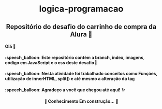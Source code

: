 <h1 align="center"> logica-programacao
<h2 align="center"> Repositório do desafio do carrinho de compra da Alura 🛒

<h4 align="left"> Olá 🤘
<h4 align="left"> :speech_balloon: Este repositório contém a branch, index, imagens, código em JavaScript e o css deste desafio📜
<h4 align="left"> :speech_balloon: Nesta atividade foi trabalhado conceitos como Funções, utilização de innerHTML, split() e até mesmo a alteração da tag <span>

<h4 align="left"> :speech_balloon: Agradeço a você que chegou até aqui! ✨

<h4 align="center">  🚧  Conhecimento Em construção...  🚧
